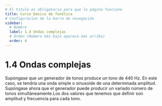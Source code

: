 ```yaml
---
# El título es obligatorio para que la página funcione
title: Curso básico de fonética
# Configuracion de la barra de navegación
sidebar:
  # Nombre
  label: 1.4 Ondas complejas
  # Orden (Número más bajo aparece más arriba)
  order: 4
---
```

# 1.4 Ondas complejas

Supóngase que un generador de tonos produce un tono de 440 Hz. En este caso, se tendría una onda simple o sinusoide de una determinada amplitud.
Supóngase ahora que el generador puede producir un variado número de tonos simultáneamente.Los dos valores que tenemos que definir son amplitud y frecuencia para cada tono.


